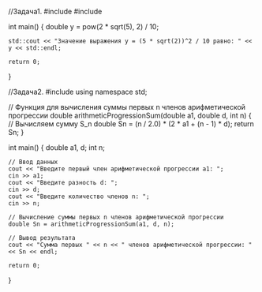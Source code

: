 //Задача1.
#include <iostream>
#include <cmath>

int main() {
    double y = pow(2 * sqrt(5), 2) / 10;

    std::cout << "Значение выражения y = (5 * sqrt(2))^2 / 10 равно: " << y << std::endl;

    return 0;
}

//Задача2.
#include <iostream>
using namespace std;

// Функция для вычисления суммы первых n членов арифметической прогрессии
double arithmeticProgressionSum(double a1, double d, int n) {
    // Вычисляем сумму S_n
    double Sn = (n / 2.0) * (2 * a1 + (n - 1) * d);
    return Sn;
}

int main() {
    double a1, d;
    int n;

    // Ввод данных
    cout << "Введите первый член арифметической прогрессии a1: ";
    cin >> a1;
    cout << "Введите разность d: ";
    cin >> d;
    cout << "Введите количество членов n: ";
    cin >> n;

    // Вычисление суммы первых n членов арифметической прогрессии
    double Sn = arithmeticProgressionSum(a1, d, n);

    // Вывод результата
    cout << "Сумма первых " << n << " членов арифметической прогрессии: " << Sn << endl;

    return 0;
}
